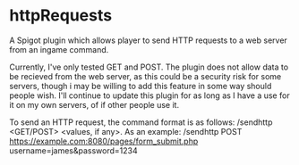 # httpRequests
A Spigot plugin which allows player to send HTTP requests to a web server from an ingame command.

Currently, I've only tested GET and POST. The plugin does not allow data to be recieved from the web server, as this could be a security risk for some servers, though i may be willing to add this feature in some way should people wish. I'll continue to update this plugin for as long as I have a use for it on my own servers, of if other people use it.

To send an HTTP request, the command format is as follows: /sendhttp <GET/POST> <URL with port> <values, if any>.
As an example: /sendhttp POST https://example.com:8080/pages/form_submit.php username=james&password=1234
